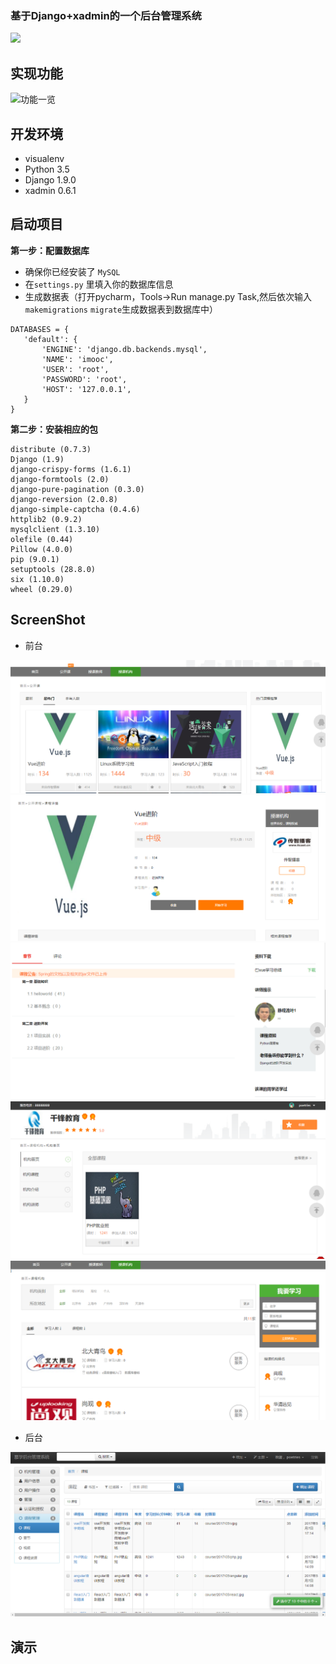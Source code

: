 ### 基于Django+xadmin的一个后台管理系统

![](https://camo.githubusercontent.com/5fb259203805e2189b8c165d05bd7fa128898cfe/68747470733a2f2f696d672e736869656c64732e696f2f62616467652f6c616e67756167652d707974686f6e2d6f72616e67652e737667)


实现功能
---

![功能一览](http://upload-images.jianshu.io/upload_images/1480597-17fa9e5496b6d6da.png?imageMogr2/auto-orient/strip%7CimageView2/2/w/1240)


开发环境
---

- visualenv
- Python 3.5
- Django 1.9.0
- xadmin 0.6.1

启动项目
---

**第一步：配置数据库**

- 确保你已经安装了 `MySQL`
- 在`settings.py` 里填入你的数据库信息
- 生成数据表（打开pycharm，Tools->Run manage.py Task,然后依次输入 `makemigrations` `migrate`生成数据表到数据库中）

```
DATABASES = {
   'default': {
       'ENGINE': 'django.db.backends.mysql',
       'NAME': 'imooc',
       'USER': 'root', 
       'PASSWORD': 'root',
       'HOST': '127.0.0.1',
   }
}
```

**第二步：安装相应的包**

```
distribute (0.7.3)
Django (1.9)
django-crispy-forms (1.6.1)
django-formtools (2.0)
django-pure-pagination (0.3.0)
django-reversion (2.0.8)
django-simple-captcha (0.4.6)
httplib2 (0.9.2)
mysqlclient (1.3.10)
olefile (0.44)
Pillow (4.0.0)
pip (9.0.1)
setuptools (28.8.0)
six (1.10.0)
wheel (0.29.0)
```

ScreenShot
---

- 前台


![](static/screenshot/qt1.PNG)
![](static/screenshot/qt2.PNG)
![](static/screenshot/qt3.PNG)
![](static/screenshot/qt4.PNG)
![](static/screenshot/qt5.PNG)


- 后台

![](static/screenshot/houtai.PNG)


演示
---


